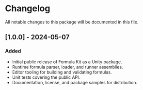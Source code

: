 # Changelog

All notable changes to this package will be documented in this file.

## [1.0.0] - 2024-05-07
### Added
- Initial public release of Formula Kit as a Unity package.
- Runtime formula parser, loader, and runner assemblies.
- Editor tooling for building and validating formulas.
- Unit tests covering the public API.
- Documentation, license, and package samples for distribution.
